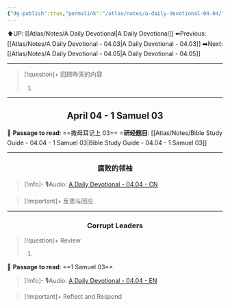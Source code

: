 ```yaml
---
{"dg-publish":true,"permalink":"/atlas/notes/a-daily-devotional-04-04/"}
---
```


 ⬆️UP: [[Atlas/Notes/A Daily Devotional\|A Daily Devotional]]
⬅️Previous: [[Atlas/Notes/A Daily Devotional - 04.03\|A Daily Devotional - 04.03]]
➡️Next: [[Atlas/Notes/A Daily Devotional - 04.05\|A Daily Devotional - 04.05]]

---

> [!question]+ 回顾昨天的内容
> 1. ⁠

---
## <center>April 04 -  1 Samuel 03</center>

📖 **Passage to read**: ==撒母耳记上 03==
⭐**研经题目**: [[Atlas/Notes/Bible Study Guide - 04.04 - 1 Samuel 03\|Bible Study Guide - 04.04 - 1 Samuel 03]]

---
### <center>腐败的领袖</center>

> [!info]- 🎙️Audio: [A Daily Devotional - 04.04 - CN]()



> [!important]+ 反思与回应




---
### <center>Corrupt Leaders</center>

> [!question]+ Review
> 1. ⁠

📖 **Passage to read**: ==1 Samuel 03==

> [!info]- 🎙️Audio: [A Daily Devotional - 04.04 - EN]()  



> [!important]+ Reflect and Respond






























